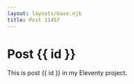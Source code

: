 ```yaml
---
layout: layouts/base.njk
title: Post 11457
---
```


# Post {{ id }}

This is post {{ id }} in my Eleventy project.
